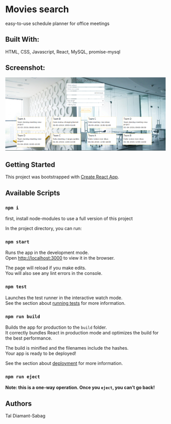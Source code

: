 # Movies search
easy-to-use schedule planner for office meetings

## Built With:
HTML, CSS, Javascript, React, MySQL, promise-mysql

## Screenshot:
![screenshot](myappointments.client/public/images/office-schedule.PNG)

## Getting Started
This project was bootstrapped with [Create React App](https://github.com/facebook/create-react-app).

## Available Scripts

### `npm i`
first, install node-modules to use a full version of this project

In the project directory, you can run:

### `npm start`

Runs the app in the development mode.<br>
Open [http://localhost:3000](http://localhost:3000) to view it in the browser.

The page will reload if you make edits.<br>
You will also see any lint errors in the console.

### `npm test`

Launches the test runner in the interactive watch mode.<br>
See the section about [running tests](https://facebook.github.io/create-react-app/docs/running-tests) for more information.

### `npm run build`

Builds the app for production to the `build` folder.<br>
It correctly bundles React in production mode and optimizes the build for the best performance.

The build is minified and the filenames include the hashes.<br>
Your app is ready to be deployed!

See the section about [deployment](https://facebook.github.io/create-react-app/docs/deployment) for more information.

### `npm run eject`

**Note: this is a one-way operation. Once you `eject`, you can’t go back!**

## Authors
Tal Diamant-Sabag